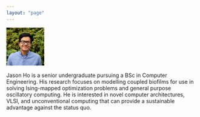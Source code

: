 ```yaml
---
layout: "page"
---
```




![](/members/jason_mini.jpg)

Jason Ho is a senior undergraduate pursuing a BSc in Computer Engineering. His research focuses on modelling coupled biofilms for use in solving Ising-mapped optimization problems and general purpose oscillatory computing. He is interested in novel computer architectures, VLSI, and unconventional computing that can provide a sustainable advantage against the status quo. 
